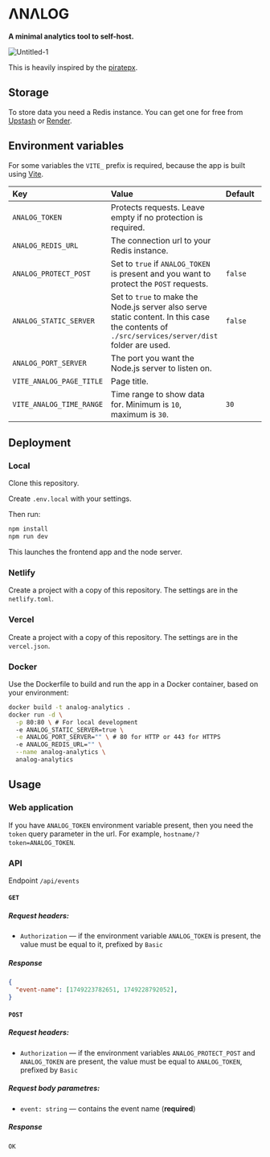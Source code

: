 # ΛNΛLOG
**A minimal analytics tool to self-host.**

![Untitled-1](https://github.com/user-attachments/assets/ac2de3d5-d722-4b3e-abc6-4d40a6cb02b6)

This is heavily inspired by the [piratepx](https://piratepx.com).

## Storage
To store data you need a Redis instance. You can get one for free from [Upstash](https://upstash.com) or [Render](https://render.com).

## Environment variables
For some variables the `VITE_` prefix is required, because the app is built using [Vite](https://vite.dev).

| Key  | Value | Default | Required |
| :--- | :--- | :--- | :---: |
| `ANALOG_TOKEN` | Protects requests. Leave empty if no protection is required.  | | |
| `ANALOG_REDIS_URL` | The connection url to your Redis instance. | |❗|
| `ANALOG_PROTECT_POST` | Set to `true` if `ANALOG_TOKEN` is present and you want to protect the `POST` requests. | `false` | |
| `ANALOG_STATIC_SERVER` | Set to `true` to make the Node.js server also serve static content. In this case the contents of `./src/services/server/dist` folder are used. | `false` | |
| `ANALOG_PORT_SERVER` | The port you want the Node.js server to listen on. | | |
| `VITE_ANALOG_PAGE_TITLE` | Page title. | | |
| `VITE_ANALOG_TIME_RANGE` | Time range to show data for. Minimum is `10`, maximum is `30`. | `30` | |

## Deployment
### Local
Clone this repository.

Create `.env.local` with your settings.

Then run:
```bash
npm install
npm run dev
```
This launches the frontend app and the node server.
### Netlify
Create a project with a copy of this repository. The settings are in the `netlify.toml`.
### Vercel
Create a project with a copy of this repository. The settings are in the `vercel.json`.
### Docker
Use the Dockerfile to build and run the app in a Docker container, based on your environment:
```bash
docker build -t analog-analytics .
docker run -d \
  -p 80:80 \ # For local development
  -e ANALOG_STATIC_SERVER=true \
  -e ANALOG_PORT_SERVER="" \ # 80 for HTTP or 443 for HTTPS
  -e ANALOG_REDIS_URL="" \
  --name analog-analytics \
  analog-analytics
```

## Usage
### Web application
If you have `ANALOG_TOKEN` environment variable present, then you need the `token` query parameter in the url. For example, `hostname/?token=ANALOG_TOKEN`.

### API
Endpoint `/api/events`
#### `GET`
##### Request headers:
- `Authorization` — if the environment variable `ANALOG_TOKEN` is present, the value must be equal to it, prefixed by `Basic `
##### Response
```json
{
  "event-name": [1749223782651, 1749228792052],
}
```

#### `POST`
##### Request headers:
- `Authorization` — if the environment variables `ANALOG_PROTECT_POST` and `ANALOG_TOKEN` are present, the value must be equal to `ANALOG_TOKEN`, prefixed by `Basic `
##### Request body parametres:
- `event: string` — contains the event name (**required**)
##### Response
```bash
OK
```
